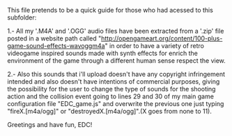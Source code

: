 
This file pretends to be a quick guide for those who had acessed to this subfolder:

1.- All my '.M4A' and '.OGG' audio files have been extracted from a '.zip' file posted in a website path called 
"http://opengameart.org/content/100-plus-game-sound-effects-wavoggm4a" in order to have a variety of retro videogame inspired sounds made
with synth effects for enrich the environment of the game through a different human sense respect the view. 

2.- Also this sounds that i'll upload doesn't have any copyright infringement intended and also doesn't have intentions of commercial purposes, giving the possibility for the user to change the type of sounds for the shooting action and the collision event going to lines 29 and 30 of my main game configuration file "EDC_game.js" and overwrite the previous one just typing "fireX.[m4a/ogg]" or 
"destroyedX.[m4a/ogg]".(X goes from none to 11).

Greetings and have fun, EDC!
